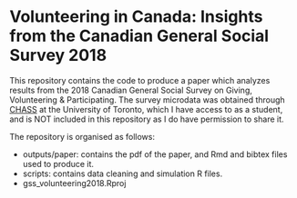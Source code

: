 # Volunteering in Canada: Insights from the Canadian General Social Survey 2018

This repository contains the code to produce a paper which analyzes results from the 2018 Canadian General Social Survey on Giving, Volunteering & Participating. The survey microdata was obtained through [CHASS](http://dc.chass.utoronto.ca) at the University of Toronto, which I have access to as a student, and is NOT included in this repository as I do have permission to share it.

The repository is organised as follows:

* outputs/paper: contains the pdf of the paper, and Rmd and bibtex files used to produce it.
* scripts: contains data cleaning and simulation R files.
* gss_volunteering2018.Rproj
